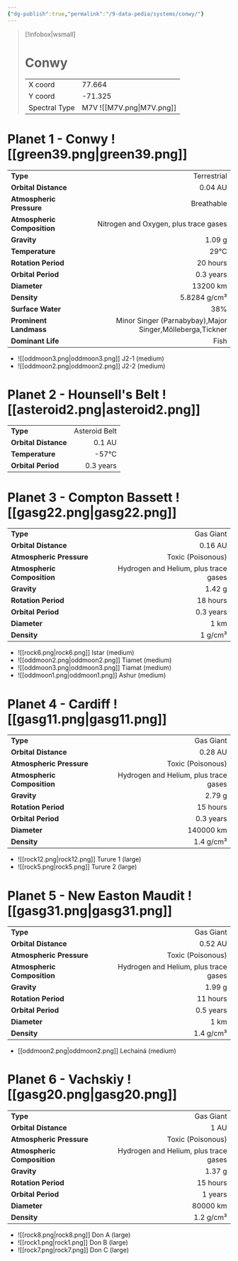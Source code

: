 ```yaml
---
{"dg-publish":true,"permalink":"/9-data-pedia/systems/conwy/"}
---
```


> [!infobox|wsmall]
> # Conwy
> | | |
> | - | - |
> | X coord | 77.664 |
> | Y coord| -71.325 |
> | Spectral Type | M7V ![[M7V.png\|M7V.png]] |

# Planet 1 - Conwy ![[green39.png\|green39.png]]
|                             |                           |
| --------------------------- | -------------------------:|
| **Type**                    |             Terrestrial |
| **Orbital Distance**        |   0.04 AU |
| **Atmospheric Pressure**    |       Breathable |
| **Atmospheric Composition** |      Nitrogen and Oxygen, plus trace gases |
| **Gravity**                 |        1.09 g |
| **Temperature**             |    29°C |
| **Rotation Period**         |  20 hours |
| **Orbital Period** | 0.3 years |
| **Diameter**                |      13200 km | 
| **Density**                 |    5.8284 g/cm³ |
| **Surface Water**           |           38% | 
| **Prominent Landmass**      |         Minor Singer (Parnabybay),Major Singer,Mölleberga,Tickner | 
| **Dominant Life**           |         Fish |



- ![[oddmoon3.png\|oddmoon3.png]] J2-1 (medium)
- ![[oddmoon2.png\|oddmoon2.png]] J2-2 (medium)


# Planet 2 - Hounsell's Belt ![[asteroid2.png\|asteroid2.png]]
|                             |                           |
| --------------------------- | -------------------------:|
| **Type**                    |             Asteroid Belt |
| **Orbital Distance**        |   0.1 AU |
| **Temperature**             |    -57°C |
| **Orbital Period** | 0.3 years |





# Planet 3 - Compton Bassett ![[gasg22.png\|gasg22.png]]
|                             |                           |
| --------------------------- | -------------------------:|
| **Type**                    |             Gas Giant |
| **Orbital Distance**        |   0.16 AU |
| **Atmospheric Pressure**    |       Toxic (Poisonous) |
| **Atmospheric Composition** |      Hydrogen and Helium, plus trace gases |
| **Gravity**                 |        1.42 g |
| **Rotation Period**         |  18 hours |
| **Orbital Period** | 0.3 years |
| **Diameter**                |      1 km | 
| **Density**                 |    1 g/cm³ |



- ![[rock6.png\|rock6.png]] Istar (medium)
- ![[oddmoon2.png\|oddmoon2.png]] Tiamet (medium)
- ![[oddmoon3.png\|oddmoon3.png]] Tiamat (medium)
- ![[oddmoon1.png\|oddmoon1.png]] Ashur (medium)


# Planet 4 - Cardiff ![[gasg11.png\|gasg11.png]]
|                             |                           |
| --------------------------- | -------------------------:|
| **Type**                    |             Gas Giant |
| **Orbital Distance**        |   0.28 AU |
| **Atmospheric Pressure**    |       Toxic (Poisonous) |
| **Atmospheric Composition** |      Hydrogen and Helium, plus trace gases |
| **Gravity**                 |        2.79 g |
| **Rotation Period**         |  15 hours |
| **Orbital Period** | 0.3 years |
| **Diameter**                |      140000 km | 
| **Density**                 |    1.4 g/cm³ |



- ![[rock12.png\|rock12.png]] Turure 1 (large)
- ![[rock5.png\|rock5.png]] Turure 2 (large)


# Planet 5 - New Easton Maudit ![[gasg31.png\|gasg31.png]]
|                             |                           |
| --------------------------- | -------------------------:|
| **Type**                    |             Gas Giant |
| **Orbital Distance**        |   0.52 AU |
| **Atmospheric Pressure**    |       Toxic (Poisonous) |
| **Atmospheric Composition** |      Hydrogen and Helium, plus trace gases |
| **Gravity**                 |        1.99 g |
| **Rotation Period**         |  11 hours |
| **Orbital Period** | 0.5 years |
| **Diameter**                |      1 km | 
| **Density**                 |    1.4 g/cm³ |



- [[oddmoon2.png\|oddmoon2.png]] Lechainá (medium)

# Planet 6 - Vachskiy ![[gasg20.png\|gasg20.png]]
|                             |                           |
| --------------------------- | -------------------------:|
| **Type**                    |             Gas Giant |
| **Orbital Distance**        |   1 AU |
| **Atmospheric Pressure**    |       Toxic (Poisonous) |
| **Atmospheric Composition** |      Hydrogen and Helium, plus trace gases |
| **Gravity**                 |        1.37 g |
| **Rotation Period**         |  15 hours |
| **Orbital Period** | 1 years |
| **Diameter**                |      80000 km | 
| **Density**                 |    1.2 g/cm³ |



- ![[rock8.png\|rock8.png]] Don A (large)
- ![[rock1.png\|rock1.png]] Don B (large)
- ![[rock7.png\|rock7.png]] Don C (large)


